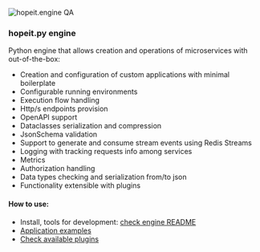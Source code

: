 ![hopeit.engine QA](https://github.com/hopeit-git/hopeit.engine/workflows/hopeit.engine%20QA/badge.svg)

### hopeit.py engine

Python engine that allows creation and operations of microservices with out-of-the-box:

- Creation and configuration of custom applications with minimal boilerplate
- Configurable running environments
- Execution flow handling
- Http/s endpoints provision
- OpenAPI support
- Dataclasses serialization and compression
- JsonSchema validation
- Support to generate and consume stream events using Redis Streams
- Logging with tracking requests info among services
- Metrics
- Authorization handling
- Data types checking and serialization from/to json
- Functionality extensible with plugins

#### How to use:

- Install, tools for development:  [check engine README](engine/README.md)
- [Application examples](apps/examples/)
- [Check available plugins](plugins/)

